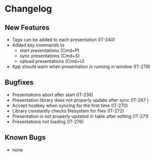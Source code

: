 # Changelog

## New Features

- Tags can be added to each presentation (IT-240)
- Added key commands to
    - start presentations (Cmd+P)
    - sync presentations (Cmd+S)
    - upload presentations  (Cmd+U)
- App should warn when presentation is running in window (IT-279)

## Bugfixes

- Presentations abort after start (IT-236)
- Presentation library does not properly update after sync (IT-267 )
- Accept hostkey when syncing for the first time (IT-270)
- Library constantly checks filesystem for files (IT-272)
- Presentation is not properly updated in table after editing (IT-271)
- Presentations not loading (IT-276)

## Known Bugs

- none
